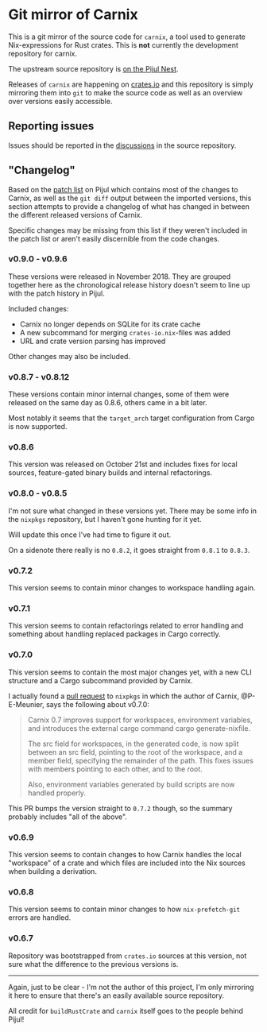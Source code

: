 Git mirror of Carnix
====================

This is a git mirror of the source code for `carnix`, a tool used to
generate Nix-expressions for Rust crates. This is **not** currently
the development repository for carnix.

The upstream source repository is [on the Pijul
Nest](https://nest.pijul.com/pmeunier/carnix).

Releases of `carnix` are happening on [crates.io][] and this
repository is simply mirroring them into `git` to make the source code
as well as an overview over versions easily accessible.

## Reporting issues

Issues should be reported in the [discussions][] in the source
repository.

## "Changelog"

Based on the [patch
list](https://nest.pijul.com/pmeunier/carnix:master/patches) on Pijul
which contains most of the changes to Carnix, as well as the `git
diff` output between the imported versions, this section attempts to
provide a changelog of what has changed in between the different
released versions of Carnix.

Specific changes may be missing from this list if they weren't
included in the patch list or aren't easily discernible from the code
changes.

### v0.9.0 - v0.9.6

These versions were released in November 2018. They are grouped
together here as the chronological release history doesn't seem to
line up with the patch history in Pijul.

Included changes:

* Carnix no longer depends on SQLite for its crate cache
* A new subcommand for merging `crates-io.nix`-files was added
* URL and crate version parsing has improved

Other changes may also be included.

### v0.8.7 - v0.8.12

These versions contain minor internal changes, some of them were
released on the same day as 0.8.6, others came in a bit later.

Most notably it seems that the `target_arch` target configuration from
Cargo is now supported.

### v0.8.6

This version was released on October 21st and includes fixes for local
sources, feature-gated binary builds and internal refactorings.

### v0.8.0 - v0.8.5

I'm not sure what changed in these versions yet. There may be some
info in the `nixpkgs` repository, but I haven't gone hunting for it
yet.

Will update this once I've had time to figure it out.

On a sidenote there really is no `0.8.2`, it goes straight from
`0.8.1` to `0.8.3`.

### v0.7.2

This version seems to contain minor changes to workspace handling
again.

### v0.7.1

This version seems to contain refactorings related to error handling
and something about handling replaced packages in Cargo correctly.

### v0.7.0

This version seems to contain the most major changes yet, with a new
CLI structure and a Cargo subcommand provided by Carnix.

I actually found a [pull request][] to `nixpkgs` in which the author
of Carnix, @P-E-Meunier, says the following about v0.7.0:

> Carnix 0.7 improves support for workspaces, environment variables, and
> introduces the external cargo command cargo generate-nixfile.
>
> The src field for workspaces, in the generated code, is now split
> between an src field, pointing to the root of the workspace, and a
> member field, specifying the remainder of the path. This fixes issues
> with members pointing to each other, and to the root.
>
> Also, environment variables generated by build scripts are now handled
> properly.

This PR bumps the version straight to `0.7.2` though, so the summary
probably includes "all of the above".

### v0.6.9

This version seems to contain changes to how Carnix handles the local
"workspace" of a crate and which files are included into the Nix
sources when building a derivation.

### v0.6.8

This version seems to contain minor changes to how `nix-prefetch-git`
errors are handled.

### v0.6.7

Repository was bootstrapped from `crates.io` sources at this version,
not sure what the difference to the previous versions is.

--------------

Again, just to be clear - I'm not the author of this project, I'm only
mirroring it here to ensure that there's an easily available source
repository.

All credit for `buildRustCrate` and `carnix` itself goes to the people
behind Pijul!

[Pijul]: https://pijul.org/2017/12/12/buildrustcrate/
[crates.io]: https://crates.io/crates/carnix
[pull request]: https://github.com/NixOS/nixpkgs/pull/39003
[discussions]: https://nest.pijul.com/pmeunier/carnix:master/discussions
